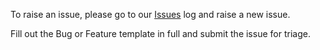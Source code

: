 <!-- markdownlint-disable first-line-h1 -->

To raise an issue, please go to our [Issues][Issues] log and raise a new issue.

Fill out the Bug or Feature template in full and submit the issue for triage.

<!--Reference links in article-->

[Issues]:     https://github.com/Azure/alz-terraform-accelerator/issues "Our issues log"
